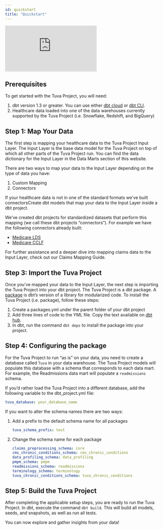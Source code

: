 ```yaml
---
id: quickstart
title: "Quickstart"
---
```


<div style={{position: 'relative', paddingBottom: '56.25%', height: 0}}>
  <iframe src="https://www.loom.com/embed/c6ac1645ced94463ada69a54ab112819" frameborder="0" webkitallowfullscreen mozallowfullscreen allowfullscreen style={{position: 'absolute', top: 0, left: 0, width: '100%', height: '100%'}}></iframe>
</div>

## Prerequisites

To get started with the Tuva Project, you will need:

1. dbt version 1.3 or greater.  You can use either [dbt cloud](https://cloud.getdbt.com/) or [dbt CLI](https://docs.getdbt.com/dbt-cli/cli-overview).
2. Healthcare data loaded into one of the data warehouses currently supported by the Tuva Project (i.e. Snowflake, Redshift, and BigQuery)

## Step 1: Map Your Data

The first step is mapping your healthcare data to the Tuva Project Input Layer.  The Input Layer is the base data model for the Tuva Project on top of which all other parts of the Tuva Project run.  You can find the data dictionary for the Input Layer in the Data Marts section of this website.  

There are two ways to map your data to the Input Layer depending on the type of data you have:
1. Custom Mapping
2. Connectors

If your healthcare data is not in one of the standard formats we've built connectorsCreate dbt models that map your data to the Input Layer inside a dbt project.  

We’ve created dbt projects for standardized datasets that perform this mapping (we call these dbt projects “connectors”).  For example we have the following connectors already built:

- [Medicare LDS](https://github.com/tuva-health/medicare_saf_connector)
- [Medicare CCLF](https://github.com/tuva-health/medicare_cclf_connector)

For further assistance and a deeper dive into mapping claims data to the Input Layer, check out our Claims Mapping Guide.

## Step 3: Import the Tuva Project

Once you’ve mapped your data to the Input Layer, the next step is importing the Tuva Project into your dbt project.  The Tuva Project is a dbt package.  A [package](https://docs.getdbt.com/docs/build/packages) is dbt’s version of a library for modularized code.  To install the Tuva Project (i.e. package), follow these steps:

1. Create a packages.yml under the parent folder of your dbt project
2. Add three lines of code to the YML file.  Copy the text available on [dbt hub](https://hub.getdbt.com/tuva-health/the_tuva_project/latest/).
3. In dbt, run the command `dbt deps` to install the package into your project.

## Step 4: Configuring the package

For the Tuva Project to run “as is” on your data, you need to create a database called `Tuva` in your data warehouse.  The Tuva Project models will populate this database with a schema that corresponds to each data mart. For example, the Readmissions data mart will populate a `readmissions` schema.

If you’d rather load the Tuva Project into a different database, add the following variable to the dbt_project.yml file:

```yaml
tuva_database: your_database_name
```

If you want to alter the schema names there are two ways:

1. Add a prefix to the default schema name for all packages
    
    ```yaml
    tuva_schema_prefix: test
    ```
    
2. Change the schema name for each package
    
    ```yaml
    claims_preprocessing_schema: core
    cms_chronic_conditions_schema: cms_chronic_conditions
    data_profiling_schema: data_profiling
    pmpm_schema: pmpm
    readmissions_schema: readmissions
    terminology_schema: terminology
    tuva_chronic_conditions_schema: tuva_chronic_conditions
    ```
    

## Step 5: Build the Tuva Project

After completing the applicable setup steps, you are ready to run the Tuva Project. In dbt, execute the command `dbt build`. This will build all models, seeds, and snapshots, as well as run all tests.

You can now explore and gather insights from your data!